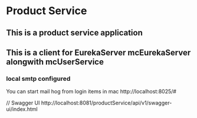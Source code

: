 # Product Service
## This is a product service application
## This is a client for EurekaServer mcEurekaServer alongwith mcUserService


### local smtp configured
You can start mail hog from login items in mac
http://localhost:8025/#


// Swagger UI
http://localhost:8081/productService/api/v1/swagger-ui/index.html
